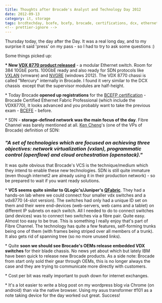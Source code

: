 ```yaml
---
title: Thoughts after Brocade's Analyst and Technology Day 2012
date: 2012-09-13
category: it, storage
tags: brcdtechday, bcefe, bcefp, brocade, certifications, dcx, ethernet, fabric, nvgre, frame, striping, juniper, mercury, oem, openflow, openstack, qfabric, sdn, trunks, vcs, vdx, 8770, vxlan
<!-- prettier-ignore -->
---
```


Thursday today, the day after the Day. It was a real long day, and to my
surprise it said 'press' on my pass - so I had to try to ask some questions :)

Some things picked up:

**\* New
[VDX 8770 product released](http://www.brocade.com/products/all/switches/product-details/vdx-8770-switch/index.page "on brocade.com")**
\- a modular Ethernet switch. Room for 384 10GbE ports. 100GbE ready and also
ready for SDN protocols like
[VXLAN](http://www.vmware.com/solutions/datacenter/vxlan.html "on vmware.com") (vmware)
and
[NVGRE](http://technet.microsoft.com/en-us/library/jj134174.aspx "on microsoft.com")
(windows 2012). The VDX 8770 chassi is called "Mercury" internally in Brocade. I
found it very similar to the DCX chassis  except that the supervisor modules are
half-height.

\* Today Brocade **opened up registrations** for the
[BCEFP certification](http://community.brocade.com/docs/DOC-2814 "it's free!") -
Brocade Certified Ethernet Fabric Professional (which include the VDX8770), It
looks advanced and you probably want to take the previous exam -
[BCEFE](http://www.brocade.com/education/certification-accreditation/certified-ethernet-fabric-engineer/index.page "on brocade.com") -
before.

\* SDN - **storage-defined network was the main focus of the day**. Fibre
Channel was barely mentioned at all.
[Ken Cheng](http://www.brocade.com/company/about-brocade/executive-profiles.page "on brocade.com")'s
(one of the VPs of Brocade) definition of SDN:

### _"A set of technologies which are focused on achieving three objectives: network virtualization (vxlan), programmatic control (openflow) and cloud orchestration (openstack)."_

It was quite obvious that Brocade's VCS is the technique/medium which they
intend to enable these new technologies. SDN is still quite immature (even
though internet2 are already using it in their production network) - so be
prepared to wait if you want ready solutions.

\* **VCS seems quite similar to
QLogic's/Juniper's [QFabric](http://www.juniper.net/us/en/dm/datacenter/details/ "link to juniper.net")**.
They had a hands-on lab where we could connect four smaller vdx switches and a
vdx8770 (4-slot version). The switches had only had a unique ID set on them and
their were end-devices (web-servers, web cams and a tablet) on different IP
subnets on each switch. All I needed to do to connect switches (and devices) was
to connect two switches via a fibre pair. Quite easy. Almost too easy to be
true. This is something I really enjoy that's part of Fibre Channel. The
technology has quite a few features, self-forming trunks being one of them (with
frames being striped over all members of a trunk). It also gets rid of spanning
tree (so no more unused links).

\* Quite **soon we should see Brocade's OEMs release embedded VDX switches** for
their blade chassis. No news yet about which but lately IBM have been quick to
release new Brocade products. As a side note: Brocade from start only sold their
gear through OEMs, this is no longer always the case and they are trying to
communicate more directly with customers.

\* Cost per bit was really important to push down for internet exchanges.

\* It's a lot easier to write a blog post on my wordpress blog via Chrome (on
android) than via the native browser. Using my asus transformer tf101 as a note
taking device for the day worked out great. Success!

